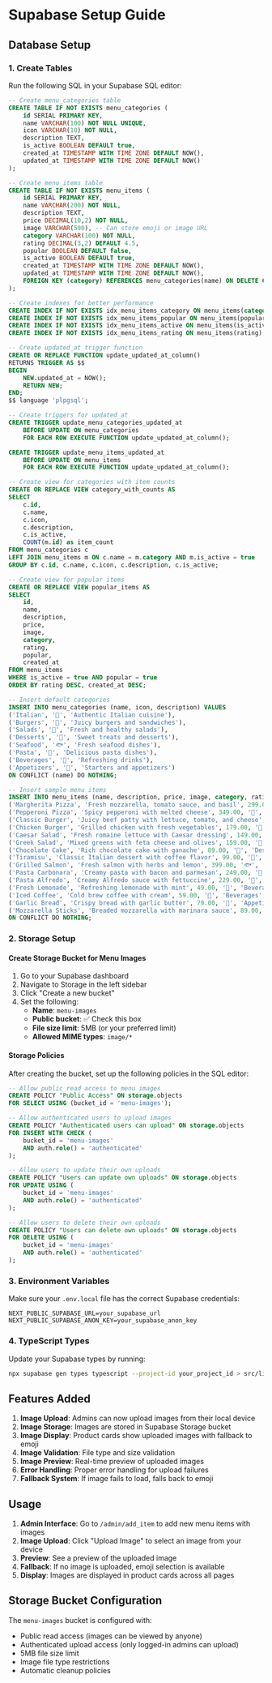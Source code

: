 # Supabase Setup Guide

## Database Setup

### 1. Create Tables

Run the following SQL in your Supabase SQL editor:

```sql
-- Create menu_categories table
CREATE TABLE IF NOT EXISTS menu_categories (
    id SERIAL PRIMARY KEY,
    name VARCHAR(100) NOT NULL UNIQUE,
    icon VARCHAR(10) NOT NULL,
    description TEXT,
    is_active BOOLEAN DEFAULT true,
    created_at TIMESTAMP WITH TIME ZONE DEFAULT NOW(),
    updated_at TIMESTAMP WITH TIME ZONE DEFAULT NOW()
);

-- Create menu_items table
CREATE TABLE IF NOT EXISTS menu_items (
    id SERIAL PRIMARY KEY,
    name VARCHAR(200) NOT NULL,
    description TEXT,
    price DECIMAL(10,2) NOT NULL,
    image VARCHAR(500), -- Can store emoji or image URL
    category VARCHAR(100) NOT NULL,
    rating DECIMAL(3,2) DEFAULT 4.5,
    popular BOOLEAN DEFAULT false,
    is_active BOOLEAN DEFAULT true,
    created_at TIMESTAMP WITH TIME ZONE DEFAULT NOW(),
    updated_at TIMESTAMP WITH TIME ZONE DEFAULT NOW(),
    FOREIGN KEY (category) REFERENCES menu_categories(name) ON DELETE CASCADE
);

-- Create indexes for better performance
CREATE INDEX IF NOT EXISTS idx_menu_items_category ON menu_items(category);
CREATE INDEX IF NOT EXISTS idx_menu_items_popular ON menu_items(popular);
CREATE INDEX IF NOT EXISTS idx_menu_items_active ON menu_items(is_active);
CREATE INDEX IF NOT EXISTS idx_menu_items_rating ON menu_items(rating);

-- Create updated_at trigger function
CREATE OR REPLACE FUNCTION update_updated_at_column()
RETURNS TRIGGER AS $$
BEGIN
    NEW.updated_at = NOW();
    RETURN NEW;
END;
$$ language 'plpgsql';

-- Create triggers for updated_at
CREATE TRIGGER update_menu_categories_updated_at 
    BEFORE UPDATE ON menu_categories 
    FOR EACH ROW EXECUTE FUNCTION update_updated_at_column();

CREATE TRIGGER update_menu_items_updated_at 
    BEFORE UPDATE ON menu_items 
    FOR EACH ROW EXECUTE FUNCTION update_updated_at_column();

-- Create view for categories with item counts
CREATE OR REPLACE VIEW category_with_counts AS
SELECT 
    c.id,
    c.name,
    c.icon,
    c.description,
    c.is_active,
    COUNT(m.id) as item_count
FROM menu_categories c
LEFT JOIN menu_items m ON c.name = m.category AND m.is_active = true
GROUP BY c.id, c.name, c.icon, c.description, c.is_active;

-- Create view for popular items
CREATE OR REPLACE VIEW popular_items AS
SELECT 
    id,
    name,
    description,
    price,
    image,
    category,
    rating,
    popular,
    created_at
FROM menu_items 
WHERE is_active = true AND popular = true
ORDER BY rating DESC, created_at DESC;

-- Insert default categories
INSERT INTO menu_categories (name, icon, description) VALUES
('Italian', '🍕', 'Authentic Italian cuisine'),
('Burgers', '🍔', 'Juicy burgers and sandwiches'),
('Salads', '🥗', 'Fresh and healthy salads'),
('Desserts', '🍰', 'Sweet treats and desserts'),
('Seafood', '🐟', 'Fresh seafood dishes'),
('Pasta', '🍝', 'Delicious pasta dishes'),
('Beverages', '🥤', 'Refreshing drinks'),
('Appetizers', '🥨', 'Starters and appetizers')
ON CONFLICT (name) DO NOTHING;

-- Insert sample menu items
INSERT INTO menu_items (name, description, price, image, category, rating, popular) VALUES
('Margherita Pizza', 'Fresh mozzarella, tomato sauce, and basil', 299.00, '🍕', 'Italian', 4.8, true),
('Pepperoni Pizza', 'Spicy pepperoni with melted cheese', 349.00, '🍕', 'Italian', 4.7, true),
('Classic Burger', 'Juicy beef patty with lettuce, tomato, and cheese', 199.00, '🍔', 'Burgers', 4.6, true),
('Chicken Burger', 'Grilled chicken with fresh vegetables', 179.00, '🍔', 'Burgers', 4.5, false),
('Caesar Salad', 'Fresh romaine lettuce with Caesar dressing', 149.00, '🥗', 'Salads', 4.4, false),
('Greek Salad', 'Mixed greens with feta cheese and olives', 159.00, '🥗', 'Salads', 4.3, false),
('Chocolate Cake', 'Rich chocolate cake with ganache', 89.00, '🍰', 'Desserts', 4.9, true),
('Tiramisu', 'Classic Italian dessert with coffee flavor', 99.00, '🍰', 'Desserts', 4.8, true),
('Grilled Salmon', 'Fresh salmon with herbs and lemon', 399.00, '🐟', 'Seafood', 4.7, true),
('Pasta Carbonara', 'Creamy pasta with bacon and parmesan', 249.00, '🍝', 'Pasta', 4.6, false),
('Pasta Alfredo', 'Creamy Alfredo sauce with fettuccine', 229.00, '🍝', 'Pasta', 4.5, false),
('Fresh Lemonade', 'Refreshing lemonade with mint', 49.00, '🥤', 'Beverages', 4.4, false),
('Iced Coffee', 'Cold brew coffee with cream', 59.00, '🥤', 'Beverages', 4.3, false),
('Garlic Bread', 'Crispy bread with garlic butter', 79.00, '🥨', 'Appetizers', 4.2, false),
('Mozzarella Sticks', 'Breaded mozzarella with marinara sauce', 89.00, '🥨', 'Appetizers', 4.1, false)
ON CONFLICT DO NOTHING;
```

### 2. Storage Setup

#### Create Storage Bucket for Menu Images

1. Go to your Supabase dashboard
2. Navigate to Storage in the left sidebar
3. Click "Create a new bucket"
4. Set the following:
   - **Name**: `menu-images`
   - **Public bucket**: ✅ Check this box
   - **File size limit**: 5MB (or your preferred limit)
   - **Allowed MIME types**: `image/*`

#### Storage Policies

After creating the bucket, set up the following policies in the SQL editor:

```sql
-- Allow public read access to menu images
CREATE POLICY "Public Access" ON storage.objects
FOR SELECT USING (bucket_id = 'menu-images');

-- Allow authenticated users to upload images
CREATE POLICY "Authenticated users can upload" ON storage.objects
FOR INSERT WITH CHECK (
    bucket_id = 'menu-images' 
    AND auth.role() = 'authenticated'
);

-- Allow users to update their own uploads
CREATE POLICY "Users can update own uploads" ON storage.objects
FOR UPDATE USING (
    bucket_id = 'menu-images' 
    AND auth.role() = 'authenticated'
);

-- Allow users to delete their own uploads
CREATE POLICY "Users can delete own uploads" ON storage.objects
FOR DELETE USING (
    bucket_id = 'menu-images' 
    AND auth.role() = 'authenticated'
);
```

### 3. Environment Variables

Make sure your `.env.local` file has the correct Supabase credentials:

```env
NEXT_PUBLIC_SUPABASE_URL=your_supabase_url
NEXT_PUBLIC_SUPABASE_ANON_KEY=your_supabase_anon_key
```

### 4. TypeScript Types

Update your Supabase types by running:

```bash
npx supabase gen types typescript --project-id your_project_id > src/lib/database.types.ts
```

## Features Added

1. **Image Upload**: Admins can now upload images from their local device
2. **Image Storage**: Images are stored in Supabase Storage bucket
3. **Image Display**: Product cards show uploaded images with fallback to emoji
4. **Image Validation**: File type and size validation
5. **Image Preview**: Real-time preview of uploaded images
6. **Error Handling**: Proper error handling for upload failures
7. **Fallback System**: If image fails to load, falls back to emoji

## Usage

1. **Admin Interface**: Go to `/admin/add_item` to add new menu items with images
2. **Image Upload**: Click "Upload Image" to select an image from your device
3. **Preview**: See a preview of the uploaded image
4. **Fallback**: If no image is uploaded, emoji selection is available
5. **Display**: Images are displayed in product cards across all pages

## Storage Bucket Configuration

The `menu-images` bucket is configured with:
- Public read access (images can be viewed by anyone)
- Authenticated upload access (only logged-in admins can upload)
- 5MB file size limit
- Image file type restrictions
- Automatic cleanup policies 
